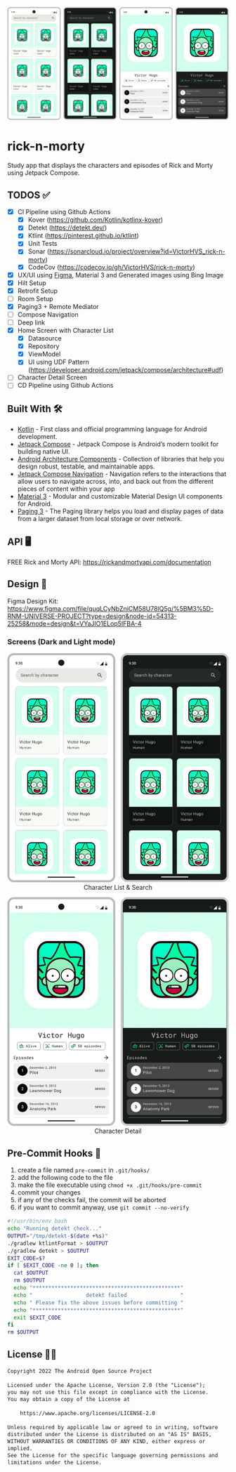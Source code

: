 ![img.png](docs/app.png)
# rick-n-morty
Study app that displays the characters and episodes of Rick and Morty using Jetpack Compose.

## TODOS ✅
- [x] CI Pipeline using Github Actions
  - [x] Kover (https://github.com/Kotlin/kotlinx-kover)
  - [x] Detekt (https://detekt.dev/)
  - [x] Ktlint (https://pinterest.github.io/ktlint)
  - [x] Unit Tests
  - [x] Sonar (https://sonarcloud.io/project/overview?id=VictorHVS_rick-n-morty)
  - [x] CodeCov (https://codecov.io/gh/VictorHVS/rick-n-morty)
- [x] UX/UI using [Figma](https://www.figma.com/file/quqLCyNbZniCM58U78lQ5g/%5BM3%5D-RNM-UNIVERSE-PROJECT?type=design&node-id=54313-25258&mode=design&t=VYaJlO1ELop5IFBA-4), Material 3 and Generated images using Bing Image
- [x] Hilt Setup
- [x] Retrofit Setup
- [ ] Room Setup
- [x] Paging3 + Remote Mediator
- [ ] Compose Navigation
- [ ] Deep link
- [x] Home Screen with Character List
  - [x] Datasource
  - [x] Repository
  - [x] ViewModel
  - [x] UI using UDF Pattern (https://developer.android.com/jetpack/compose/architecture#udf)
- [ ] Character Detail Screen
- [ ] CD Pipeline using Github Actions

## Built With 🛠
- [Kotlin](https://kotlinlang.org/) - First class and official programming language for Android development.
- [Jetpack Compose](https://developer.android.com/jetpack/compose) - Jetpack Compose is Android’s modern toolkit for building native UI.
- [Android Architecture Components](https://developer.android.com/topic/libraries/architecture) - Collection of libraries that help you design robust, testable, and maintainable apps.
- [Jetpack Compose Navigation](https://developer.android.com/jetpack/compose/navigation) - Navigation refers to the interactions that allow users to navigate across, into, and back out from the different pieces of content within your app
- [Material 3](https://developer.android.com/reference/kotlin/androidx/compose/material3/package-summary.html) - Modular and customizable Material Design UI components for Android.
- [Paging 3](https://developer.android.com/topic/libraries/architecture/paging/v3-overview) - The Paging library helps you load and display pages of data from a larger dataset from local storage or over network.

## API 🖥️
FREE Rick and Morty API: https://rickandmortyapi.com/documentation

## Design 🎨
Figma Design Kit: https://www.figma.com/file/quqLCyNbZniCM58U78lQ5g/%5BM3%5D-RNM-UNIVERSE-PROJECT?type=design&node-id=54313-25258&mode=design&t=VYaJlO1ELop5IFBA-4

### Screens (Dark and Light mode)
<p align="center"> 
   <img src="docs/char_list.png" alt="Character List & Search" /> 
   Character List & Search
</p>

<p align="center"> 
   <img src="docs/char_detail.png" alt="CHAR DETAIL" /> 
   Character Detail
</p>

## Pre-Commit Hooks 🎣
1. create a file named `pre-commit` in `.git/hooks/`
2. add the following code to the file
3. make the file executable using `chmod +x .git/hooks/pre-commit`
4. commit your changes
5. if any of the checks fail, the commit will be aborted
6. if you want to commit anyway, use `git commit --no-verify`
``` bash
#!/usr/bin/env bash
echo "Running detekt check..."
OUTPUT="/tmp/detekt-$(date +%s)"
./gradlew ktlintFormat > $OUTPUT
./gradlew detekt > $OUTPUT
EXIT_CODE=$?
if [ $EXIT_CODE -ne 0 ]; then
  cat $OUTPUT
  rm $OUTPUT
  echo "***********************************************"
  echo "                 detekt failed                 "
  echo " Please fix the above issues before committing "
  echo "***********************************************"
  exit $EXIT_CODE
fi
rm $OUTPUT
```

## License 👮‍♂️
```
Copyright 2022 The Android Open Source Project

Licensed under the Apache License, Version 2.0 (the "License");
you may not use this file except in compliance with the License.
You may obtain a copy of the License at

    https://www.apache.org/licenses/LICENSE-2.0

Unless required by applicable law or agreed to in writing, software
distributed under the License is distributed on an "AS IS" BASIS,
WITHOUT WARRANTIES OR CONDITIONS OF ANY KIND, either express or implied.
See the License for the specific language governing permissions and
limitations under the License.
```
